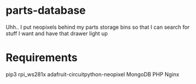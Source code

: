 # parts-database
Uhh.. I put neopixels behind my parts storage bins so that I can search for stuff I want and have that drawer light up


# Requirements

pip3
rpi_ws281x
adafruit-circuitpython-neopixel
MongoDB
PHP
Nginx
